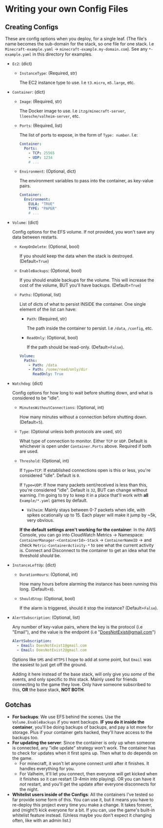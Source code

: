 # Writing your own Config Files

## Creating Configs

These are config options when you deploy, for a single leaf. (The file's name becomes the sub-domain for the stack, so one file for one stack. I.e `Minecraft-example.yaml` -> `minecraft-example.my-domain.com`). See any `*-example.yaml` in this directory for examples.

- `Ec2`: (dict)

  - `InstanceType`: (Required, str)

    The EC2 instance type to use. I.e `t3.micro`, `m5.large`, etc.

- `Container`: (dict)

  - `Image`: (Required, str)

    The Docker image to use. I.e `itzg/minecraft-server`, `lloesche/valheim-server`, etc.
  
  - `Ports`: (Required, list)

    The list of ports to expose, in the form of `Type: number`. I.e:

    ```yaml
    Container:
      Ports:
        - TCP: 25565
        - UDP: 1234
        # ...
    ```

  - `Environment`: (Optional, dict)

    The environment variables to pass into the container, as key-value pairs.

    ```yaml
    Container:
      Environment:
        EULA: "TRUE"
        TYPE: "PAPER"
        # ...
    ```

- `Volume`: (dict)

  Config options for the EFS volume. If not provided, you won't save any data between restarts.

  - `KeepOnDelete`: (Optional, bool)

    If you should keep the data when the stack is destroyed. (Default=`True`)

  - `EnableBackups`: (Optional, bool)

    If you should enable backups for the volume. This will increase the cost of the volume, BUT you'll have backups. (Default=`True`)

  - `Paths`: (Optional, list)

    List of dicts of what to persist INSIDE the container. One single element of the list can have:

    - `Path`: (Required, str)

      The path inside the container to persist. I.e `/data`, `/config`, etc.

    - `ReadOnly`: (Optional, bool)
  
      If the path should be read-only. (Default=`False`).

    ```yaml
    Volume:
      Paths:
        - Path: /data
        - Path: /some/read/only/dir
          ReadOnly: True
    ```

- `Watchdog`: (dict)

  Config options for how long to wait before shutting down, and what is considered to be "idle".

  - `MinutesWithoutConnections`: (Optional, int)

    How many minutes without a connection before shutting down. (Default=`5`).

  - `Type`: (Optional unless both protocols are used, str)

    What type of connection to monitor. Either `TCP` or `UDP`. Default is whichever is open under `Container.Ports` above. Required if both are used.

  - `Threshold`: (Optional, int)

    If `Type=TCP`: If established connections open is this or less, you're considered "idle". Default is `0`.

    If `Type=UDP`: If how many packets sent/received is less than this, you're considered "idle". Default is `32`, BUT can change without warning. I'm going to try to keep it in a place that'll work with **all** `Example/*.yaml` games by default.

    - `Valheim`: Mainly stays between 0-7 packets when idle, with spikes ocationally up to  15. Each player will make it jump by  ~5k, very obvious.

    **If the default settings aren't working for the container**: In the AWS Console, you can go into CloudWatch Metrics -> Namespace: `ContainerManager-<ContainerId>-Stack` -> `ContainerNameID` -> and check `Metric-ContainerActivity-*` to see what the current activity is. Connect and Disconnect to the container to get an idea what the threshold *should* be.

- `InstanceLeftUp`: (dict)

  - `DurationHours`: (Optional, int)

    How many hours before alarming the instance has been running this long. (Default=`8`).

  - `ShouldStop`: (Optional, bool)

    If the alarm is triggered, should it stop the instance? (Default=`False`).

- `AlertSubscription`: (Optional, list)

  Any number of key-value pairs, where the key is the protocol (i.e "Email"), and the value is the endpoint (i.e "DoesNotExist@gmail.com")

    ```yaml
    AlertSubscription:
      - Email: DoesNotExist1@gmail.com
      - Email: DoesNotExist2@gmail.com
    ```

    Options like `SMS` and `HTTPS` I hope to add at some point, but `Email` was the easiest to just get off the ground.

    Adding it here instead of the base stack, will only give you *some* of the events, and only specific to *this* stack. Mainly used for friends connecting to the game they love. Only have someone subscribed to this, **OR** the base stack, **NOT BOTH**.

## Gotchas

- **For backups**: We use EFS behind the scenes. Use the `Volume.EnableBackups` if you want backups. **IF you do it inside the container**, you'll be doing backups of backups, and pay a lot more for storage. Plus if your container gets hacked, they'll have access to the backups too.
- **For updating the server**: Since the container is only up when someone is connected, any "idle update" strategy won't work. The container has to check for updates when it first spins up. Then what to do depends on the game.
  - For minecraft, it won't let anyone connect until after it finishes. It handles everything for you.
  - For Valheim, it'll let you connect, then everyone will get kicked when it finishes so it can restart (3-4min into playing). OR you can have it *not* restart, and you'll get the update after everyone disconnects for the night.
- **Whitelist users inside of the Configs**: All the containers I've tested so far provide some form of this. You can use it, but it means you have to re-deploy this project every time you make a change. It takes forever, and (might?) kick everyone for a bit. If you can, use the game's built-in whitelist feature instead. (Unless maybe you don't expect it changing often, like with an admin list.)
